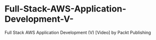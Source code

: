 # Full-Stack-AWS-Application-Development-V-
Full Stack AWS Application Development (V) [Video] by Packt Publishing
